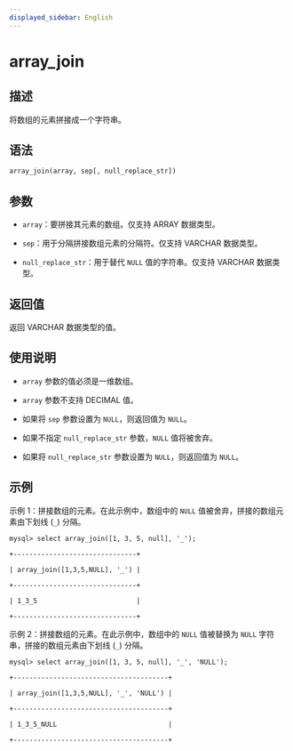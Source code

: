 ```yaml
---
displayed_sidebar: English
---
```


# array_join

## 描述

将数组的元素拼接成一个字符串。

## 语法

```Haskell
array_join(array, sep[, null_replace_str])
```

## 参数

- `array`：要拼接其元素的数组。仅支持 ARRAY 数据类型。

- `sep`：用于分隔拼接数组元素的分隔符。仅支持 VARCHAR 数据类型。

- `null_replace_str`：用于替代 `NULL` 值的字符串。仅支持 VARCHAR 数据类型。

## 返回值

返回 VARCHAR 数据类型的值。

## 使用说明

- `array` 参数的值必须是一维数组。

- `array` 参数不支持 DECIMAL 值。

- 如果将 `sep` 参数设置为 `NULL`，则返回值为 `NULL`。

- 如果不指定 `null_replace_str` 参数，`NULL` 值将被舍弃。

- 如果将 `null_replace_str` 参数设置为 `NULL`，则返回值为 `NULL`。

## 示例

示例 1：拼接数组的元素。在此示例中，数组中的 `NULL` 值被舍弃，拼接的数组元素由下划线 (`_`) 分隔。

```plaintext
mysql> select array_join([1, 3, 5, null], '_');

+-------------------------------+

| array_join([1,3,5,NULL], '_') |

+-------------------------------+

| 1_3_5                         |

+-------------------------------+
```

示例 2：拼接数组的元素。在此示例中，数组中的 `NULL` 值被替换为 `NULL` 字符串，拼接的数组元素由下划线 (`_`) 分隔。

```plaintext
mysql> select array_join([1, 3, 5, null], '_', 'NULL');

+---------------------------------------+

| array_join([1,3,5,NULL], '_', 'NULL') |

+---------------------------------------+

| 1_3_5_NULL                            |

+---------------------------------------+
```